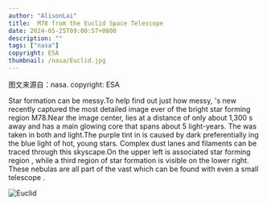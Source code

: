 ```yaml
---
author: "AlisonLai"
title:  M78 from the Euclid Space Telescope 
date: 2024-05-25T09:00:57+0800
description: ""
tags: ["nasa"]
copyright: ESA
thumbnail: /nasa/Euclid.jpg
---
```

图文来源自：nasa.  copyright: ESA

  Star formation can be messy.To help find out just how messy, 's new   recently captured the most detailed image ever of the bright star forming region M78.Near the image center,  lies at a distance of only about 1,300 s away and has a main glowing core that spans about 5 light-years. The  was taken in both  and  light.The purple tint in  is caused by dark  preferentially ing the blue light of hot, young stars. Complex dust lanes and filaments can be traced through this  skyscape.On the upper left is associated star forming region , while a third region of star formation is visible on the lower right. These nebulas are all part of the vast  which can be found with even a small telescope .

![Euclid](/nasa/Euclid.jpg)